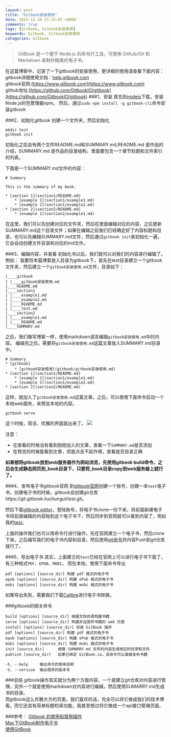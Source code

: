 ```yaml
---
layout: post
title: "Gitbook安装使用"
date: 2015-12-26 17:15:07 +0800
comments: true
tags: [Gitbook, Gitbook安装使用]
keywords: Gitbook, Gitbook安装使用
categories: Gitbook
---
```


> GitBook 是一个基于 Node.js 的命令行工具，可使用 Github/Git 和 Markdown 来制作精美的电子书。

在这篇博客中，记录了一下gitbook的安装使用，更详细的使用请查看下面内容：	
gitbook详细使用文档：[help.gitbook.com](help.gitbook.com)		
gitbook官网:[https://www.gitbook.com](https://www.gitbook.com)	
github地址:[https://github.com/GitbookIO/gitbook](https://github.com/GitbookIO/gitbook)
###1、安装
首先到[nodejs](http://nodejs.cn/)下载，安装Node.js的包管理器npm。
然后，通过`sudo npm install -g gitbook-cli`命令安装gitbook
<!-- more -->
###2、初始化gitbook
创建一个文件夹，然后初始化

```
mkdir test
gitbook init
```
初始化之后会有两个文件README.md和SUMMARY.md,README.md 是作品的介绍，SUMMARY.md 是作品的目录结构，里面要包含一个章节标题和文件索引的列表。

下面是一个SUMMARY.md文件的内容：

```
# Summary

This is the summary of my book.

* [section 1](section1/README.md)
    * [example 1](section1/example1.md)
    * [example 2](section1/example2.md)
* [section 2](section2/README.md)
    * [example 1](section2/example1.md)
```
在这里，我们可以先创建对应的文件夹，然后在里面编辑对应的内容，之后更新SUMMARY.md这个目录文件；如果在编辑之前我们已经确定好了内容标题和目录，也可以先编辑SUMMARY.md文件，然后通过`gitbook init`来初始化一遍，它会自动创建文件目录和对应的md文件。

###3、编辑内容，并查看
初始化书以后，我们就可以对我们的内容进行编辑了。
例如：
我要将本篇博客放入目录为gitbook下，首先在test目录建立一个gitbook文件夹，然后建立一个`gitbook安装使用.md`文件，目录如下：

```
|____gitbook
| |____gitbook安装使用.md
|____README.md
|____section1
| |____example1.md
| |____example2.md
| |____README.md
| |____test.md
|____section2
| |____example1.md
| |____README.md
|____SUMMARY.md
```
之后，我们像写博客一样，使用markdown语言编辑`gitbook安装使用.md`中的内容。
编辑完之后，需要将`gitbook安装使用.md`这篇文章放入SUMMARY.md目录中。

```
# Summary
* [gitbook]
    * [gitbook安装使用](gitbook/gitbook安装使用.md)
* [section 1](section1/README.md)
    * [example 1](section1/example1.md)
    * [example 2](section1/example2.md)
* [section 2](section2/README.md)
```
这样，就加入了`gitbook安装使用.md`这篇文章。之后，可以使用下面命令启动一个本地web服务，来预览本地的内容。

```
gitbook serve
```
这个时候，简洁、优雅的界面就出来了。
![](http://ww1.sinaimg.cn/large/7746cd07gw1eynt17tm6yj20zh0ey0ua.jpg)

注意：

* 在查看的时候没有看到刚刚加入的文章，查看一下`SUMMARY.md`是否添加
* 在预览的时候能看到文章，但是点击不起作用，查看是否目录正确 

**如果想将gitbook放到web服务器作为网站浏览，先使用gitbook build命令，之后会生成静态网页到_book目录下，只要将_book目录copy到web服务器上就行了。**

###4、发布电子书gitbook官网
到[gitbook官网](  https://www.gitbook.com/)创建一个账号，创建一本`test`电子书，创建电子书的时候，gitbook会创建git仓库https://git.gitbook.liuchungui/test.git。

然后下载[gitbook editor](https://www.gitbook.com/editor)，登陆账号，将电子书clone一份下来，将前面新建电子书将前面编辑的内容拖到这个电子书下，然后同步到官网就可以看到内容了，例如我的[test](https://liuchungui.gitbooks.io/test/content/)。

上面的操作我们也可以用命令行进行操作。先在官网建立一个电子书，然后clone下来，之后编写我们的电子书内容和目录，然后使用[git命令](http://www.liuchungui.com/blog/2015/10/23/gitzong-jie/)将内容Push到git仓库就行了。

###5、导出电子书
其实，上面建立的`test`已经在官网上可以进行电子书下载了，有三种格式`PDF`、`EPUB`、`MOBI`。
而在本地，使用下面命令导出

```
pdf [options] [source_dir] 构建 pdf 格式的电子书
epub [options] [source_dir] 构建 ePub 格式的电子书
mobi [options] [source_dir] 构建 mobi 格式的电子书
```
如果导出失败，需要我们下载[Calibre](http://calibre-ebook.com/)进行电子书转换。

###gitbook的相关命令
```
build [options] [source_dir] 根据文档目录构建书籍
serve [options] [source_dir] 构建并且提供书籍的 web 托管
install [options] [source_dir] 安装 GitBook 插件
pdf [options] [source_dir] 构建 pdf 格式的电子书
epub [options] [source_dir] 构建 ePub 格式的电子书
mobi [options] [source_dir] 构建 mobi 格式的电子书
init [source_dir]      根据 SUMARRY.md 文件的内容生成相应的目录和文件
publish [source_dir]   如果已绑定 GitBook.io，该命令可以直接发布书籍

-h, --help     输出命令的使用说明
-V, --version  输出程序的版本号
```
###总结
gitbook操作其实就分为两个方面内容，一个是建立git仓库对内容进行管理，另外一个就是使用markdown对内容进行编辑，然后使用SUMARRY.md生成书的目录。	
而gitbook这么优雅大方的页面，我们喜欢的话，完全可以将它做成我们的技术博客。而它还具有简单标题检索功能，我甚至想过将它做成一个api接口管理页面。

###参考：
[Gitbook 的使用和常用插件](http://zhaoda.net/2015/11/09/gitbook-plugins/)	
[Mac下GitBook制作电子书](http://liaoer.net/2015/04/30/Mac%E4%B8%8BGitBook%E5%88%B6%E4%BD%9C%E7%94%B5%E5%AD%90%E4%B9%A6/)	
[使用GitBook](http://blog.windrunner.info/app/gitbook-tutorial.html)	
